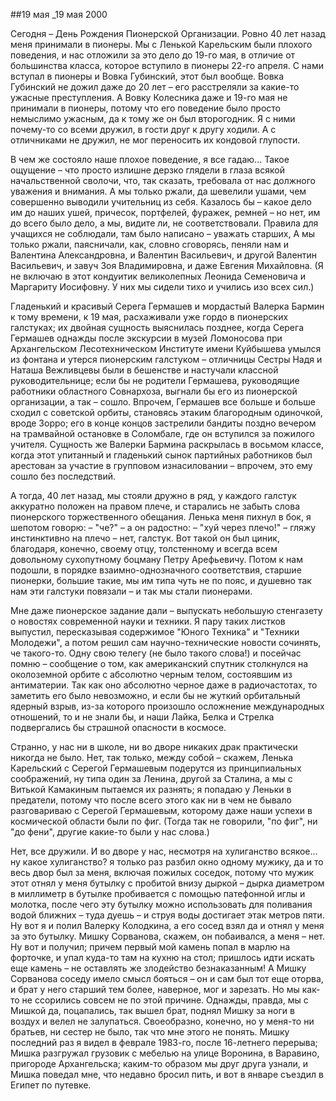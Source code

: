 ##19 мая
_19 мая 2000

Сегодня – День Рождения Пионерской Организации. Ровно 40 лет назад меня принимали в пионеры. Мы с Ленькой Карельским были плохого поведения, и нас отложили за это дело до 19-го мая, в отличие от большинства класса, которое вступило в пионеры 22-го апреля. С нами вступал в пионеры и Вовка Губинский, этот был вообще. Вовка Губинский не дожил даже до 20 лет – его расстреляли за какие-то ужасные преступления. А Вовку Колесника даже и 19-го мая не принимали в пионеры, потому что его поведение было просто немыслимо ужасным, да к тому же он был второгодник. Я с ними почему-то со всеми дружил, в гости друг к другу ходили. А с отличниками не дружил, не мог переносить их кондовой глупости.

В чем же состояло наше плохое поведение, я все гадаю... Такое ощущение – что просто излишне дерзко глядели в глаза всякой начальственной сволочи, что, так сказать, требовала от нас должного уважения и внимания. А мы только ржали, да шевелили ушами, чем совершенно выводили учительниц из себя. Казалось бы – какое дело им до наших ушей, причесок, портфелей, фуражек, ремней – но нет, им до всего было дело, а мы, видите ли, не соответствовали. Правила для учащихся не соблюдали, там было написано – уважать старших, А мы только ржали, паясничали, как, словно сговорясь, пеняли нам и Валентина Александровна, и Валентин Васильевич, и другой Валентин Васильевич, и завуч Зоя Владимировна, и даже Евгения Михайловна. (Я не включаю в этот кондуитик великолепных Леонида Семеновича и Маргариту Иосифовну. У них мы сидели тихо и учились изо всех сил.)

Гладенький и красивый Серега Гермашев и мордастый Валерка Бармин к тому времени, к 19 мая, расхаживали уже гордо в пионерских галстуках; их двойная сущность выяснилась позднее, когда Серега Гермашев однажды после экскурсии в музей Ломоносова при Архангельском Лесотехническом Институте имени Куйбышева умылся из фонтана и утерся пионерским галстуком – отличницы Сестры Надя и Наташа Вежливцевы были в бешенстве и настучали классной руководительнице; если бы не родители Гермашева, руководящие работники областного Совнархоза, выгнали бы его из пионерской организации, а так – сошло. Впрочем, Гермашев все больше и больше сходил с советской орбиты, становясь этаким благородным одиночкой, вроде Зорро; его в конце концов застрелили бандиты поздно вечером на трамвайной остановке в Соломбале, где он вступился за пожилого учителя. Сущность же Валерки Бармина раскрылась в восьмом классе, когда этот упитанный и гладенький сынок партийных работников был арестован за участие в групповом изнасиловании – впрочем, это ему сошло без последствий.

А тогда, 40 лет назад, мы стояли дружно в ряд, у каждого галстук аккуратно положен на правом плече, и старались не забыть слова пионерского торжественного обещания. Ленька меня пихнул в бок, я шепотом говорю: – "че?" – а он радостно: – "хуй через плечо!" – гляжу инстинктивно на плечо – нет, галстук. Вот такой он был циник, благодаря, конечно, своему отцу, толстенному и всегда всем довольному сухопутному боцману Петру Арефьевичу. Потом к нам подошли, в порядке взаимно-однозначного соответствия, старшие пионерки, большие такие, мы им типа чуть не по пояс, и душевно так нам эти галстуки повязали – и так мы стали пионерами.

Мне даже пионерское задание дали – выпускать небольшую стенгазету о новостях современной науки и техники. Я пару таких листков выпустил, пересказывая содержимое "Юного Техника" и "Техники Молодежи", а потом решил сам научно-технические новости сочинять, че такого-то. Одну свою телегу (не было такого слова!) и посейчас помню – сообщение о том, как американский спутник столкнулся на околоземной орбите с абсолютно черным телом, состоявшим из антиматерии. Так как оно абсолютно черное даже в радиочастотах, то заметить его было невозможно, и если бы не жуткий орбитальный ядерный взрыв, из-за которого произошло осложнение международных отношений, то и не знали бы, и наши Лайка, Белка и Стрелка подвергались бы страшной опасности в космосе.

Странно, у нас ни в школе, ни во дворе никаких драк практически никогда не было. Нет, так только, между собой – скажем, Ленька Карельский с Серегой Гермашевым подерутся из принципиальных соображений, ну типа один за Ленина, другой за Сталина, а мы с Витькой Камакиным пытаемся их разнять; я попадаю у Леньки в предатели, потому что после всего этого как ни в чем не бывало разговариваю с Серегой Гермашевым, которому даже наши успехи в космической области были по фиг. (Тогда так не говорили, "по фиг", ни "до фени", другие какие-то были у нас слова.)

Нет, все дружили. И во дворе у нас, несмотря на хулиганство всякое... ну какое хулиганство? я только раз разбил окно одному мужику, да и то весь двор был за меня, включая пожилых соседок, потому что мужик этот отнял у меня бутылку с пробитой внизу дыркой – дырка диаметром в миллиметр в бутылке пробивается с помощью патефонной иглы и молотка, после чего эту бутылку можно использовать для поливания водой ближних – туда дуешь – и струя воды достигает этак метров пяти. Ну вот я и полил Валерку Колодкина, а его сосед взял да и отнял у меня за это бутылку. Мишку Сорванова, скажем, он побаивался, а меня – нет. Ну вот и получил; причем первый мой камень попал в марлю на форточке, и упал куда-то там на кухню на стол; пришлось идти искать еще камень – не оставлять же злодейство безнаказанным! А Мишку Сорванова соседу имело смысл бояться – он и сам был тот еще оторва, и брат у него старший тем более, наверное, мог и зарезать. Но мы как-то не ссорились совсем не по этой причине. Однажды, правда, мы с Мишкой да, поцапались, так вышел брат, поднял Мишку за ноги в воздух и велел не залупаться. Своеобразно, конечно, но у меня-то ни братьев, ни сестер не было, так что мне этого не понять. Мишку последний раз я видел в феврале 1983-го, после 16-летнего перерыва; Мишка разгружал грузовик с мебелью на улице Воронина, в Варавино, пригороде Архангельска; каким-то образом мы друг друга узнали, и Мишка поведал мне, что недавно бросил пить, и вот в январе съездил в Египет по путевке.
